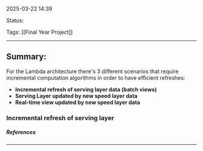 2025-03-22 14:39

Status:

Tags: [[Final Year Project]]

---
## Summary:

For the Lambda architecture there's 3 different scenarios that require incremental computation algorithms in order to have efficient refreshes:
- **Incremental refresh of serving layer data (batch views)**
- **Serving Layer updated by new speed layer data**
- **Real-time view updated by new speed layer data**

### Incremental refresh of serving layer 


  




##### References
----
